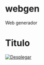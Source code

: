 # webgen
Web generador
# Titulo
[![Desplegar](https://techdevapis.000webhostapp.com/imgs/heroku-og-cad174838a49b266550809e29026ec9bc18e056dae8f9cf523ea4237379691f9.png)](https://heroku.com/deploy?template=https://github.com/Nathan4374/webgen)

